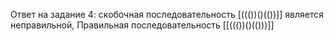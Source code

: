 Ответ на задание 4: скобочная последовательность [((())()(())]] является неправильной,
Правильная последовательность [[((())()(()))]]
